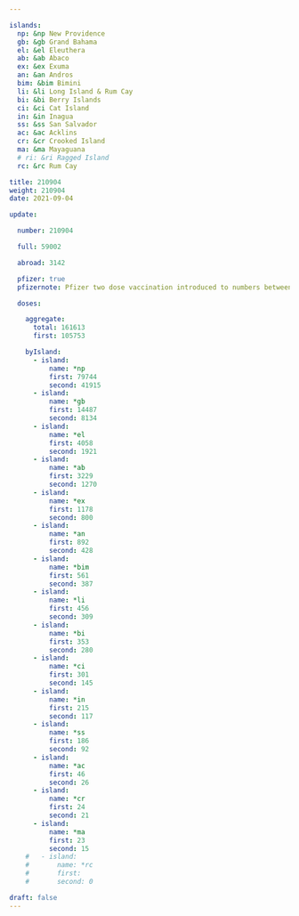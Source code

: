 ```yaml
---

islands:
  np: &np New Providence
  gb: &gb Grand Bahama
  el: &el Eleuthera
  ab: &ab Abaco
  ex: &ex Exuma
  an: &an Andros
  bim: &bim Bimini
  li: &li Long Island & Rum Cay
  bi: &bi Berry Islands
  ci: &ci Cat Island
  in: &in Inagua
  ss: &ss San Salvador
  ac: &ac Acklins
  cr: &cr Crooked Island
  ma: &ma Mayaguana
  # ri: &ri Ragged Island
  rc: &rc Rum Cay

title: 210904
weight: 210904
date: 2021-09-04

update:

  number: 210904

  full: 59002

  abroad: 3142

  pfizer: true
  pfizernote: Pfizer two dose vaccination introduced to numbers between Saturday, Aug 07, 2021 and  Saturday, Aug 14, 2021 period.

  doses:

    aggregate:
      total: 161613
      first: 105753

    byIsland:
      - island:
          name: *np
          first: 79744
          second: 41915
      - island:
          name: *gb
          first: 14487
          second: 8134
      - island:
          name: *el
          first: 4058
          second: 1921
      - island:
          name: *ab
          first: 3229
          second: 1270
      - island:
          name: *ex
          first: 1178
          second: 800
      - island:
          name: *an
          first: 892
          second: 428
      - island:
          name: *bim
          first: 561
          second: 387
      - island:
          name: *li
          first: 456
          second: 309
      - island:
          name: *bi
          first: 353
          second: 280
      - island:
          name: *ci
          first: 301
          second: 145
      - island:
          name: *in
          first: 215
          second: 117
      - island:
          name: *ss
          first: 186
          second: 92
      - island:
          name: *ac
          first: 46
          second: 26
      - island:
          name: *cr
          first: 24
          second: 21
      - island:
          name: *ma
          first: 23
          second: 15
    #   - island:
    #       name: *rc
    #       first: 
    #       second: 0

draft: false
---
```


